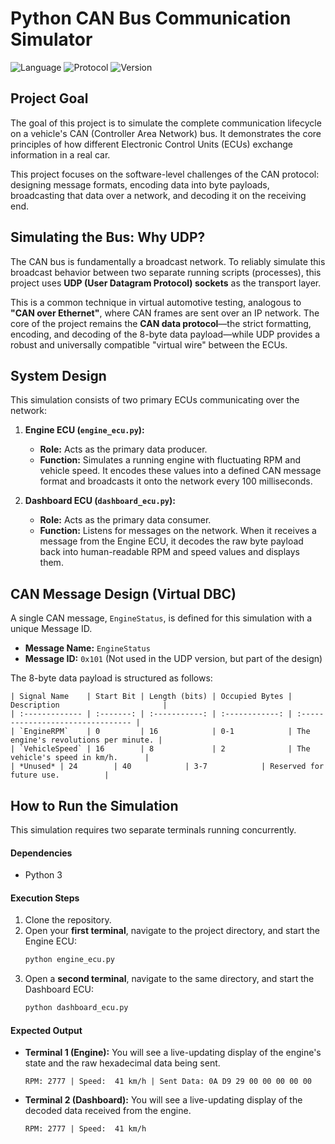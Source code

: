 # Python CAN Bus Communication Simulator

![Language](https://img.shields.io/badge/Language-Python-blue.svg)
![Protocol](https://img.shields.io/badge/Protocol-CAN%20(Simulated)-orange.svg)
![Version](https://img.shields.io/badge/Version-1.0-brightgreen.svg)

## Project Goal

The goal of this project is to simulate the complete communication lifecycle on a vehicle's CAN (Controller Area Network) bus. It demonstrates the core principles of how different Electronic Control Units (ECUs) exchange information in a real car.

This project focuses on the software-level challenges of the CAN protocol: designing message formats, encoding data into byte payloads, broadcasting that data over a network, and decoding it on the receiving end.

## Simulating the Bus: Why UDP?

The CAN bus is fundamentally a broadcast network. To reliably simulate this broadcast behavior between two separate running scripts (processes), this project uses **UDP (User Datagram Protocol) sockets** as the transport layer.

This is a common technique in virtual automotive testing, analogous to **"CAN over Ethernet"**, where CAN frames are sent over an IP network. The core of the project remains the **CAN data protocol**—the strict formatting, encoding, and decoding of the 8-byte data payload—while UDP provides a robust and universally compatible "virtual wire" between the ECUs.

## System Design

This simulation consists of two primary ECUs communicating over the network:

1.  **Engine ECU (`engine_ecu.py`):**
    * **Role:** Acts as the primary data producer.
    * **Function:** Simulates a running engine with fluctuating RPM and vehicle speed. It encodes these values into a defined CAN message format and broadcasts it onto the network every 100 milliseconds.

2.  **Dashboard ECU (`dashboard_ecu.py`):**
    * **Role:** Acts as the primary data consumer.
    * **Function:** Listens for messages on the network. When it receives a message from the Engine ECU, it decodes the raw byte payload back into human-readable RPM and speed values and displays them.

## CAN Message Design (Virtual DBC)

A single CAN message, `EngineStatus`, is defined for this simulation with a unique Message ID.

* **Message Name:** `EngineStatus`
* **Message ID:** `0x101` (Not used in the UDP version, but part of the design)

The 8-byte data payload is structured as follows:
```
| Signal Name    | Start Bit | Length (bits) | Occupied Bytes | Description                       |
| :------------- | :-------: | :-----------: | :------------: | :-------------------------------- |
| `EngineRPM`    | 0         | 16            | 0-1            | The engine's revolutions per minute. |
| `VehicleSpeed` | 16        | 8             | 2              | The vehicle's speed in km/h.      |
| *Unused* | 24        | 40            | 3-7            | Reserved for future use.          |
```

## How to Run the Simulation

This simulation requires two separate terminals running concurrently.

#### Dependencies
* Python 3

#### Execution Steps
1.  Clone the repository.
2.  Open your **first terminal**, navigate to the project directory, and start the Engine ECU:
    ```bash
    python engine_ecu.py
    ```
3.  Open a **second terminal**, navigate to the same directory, and start the Dashboard ECU:
    ```bash
    python dashboard_ecu.py
    ```

#### Expected Output

* **Terminal 1 (Engine):** You will see a live-updating display of the engine's state and the raw hexadecimal data being sent.
    ```
    RPM: 2777 | Speed:  41 km/h | Sent Data: 0A D9 29 00 00 00 00 00
    ```
* **Terminal 2 (Dashboard):** You will see a live-updating display of the decoded data received from the engine.
    ```
    RPM: 2777 | Speed:  41 km/h
    ```

